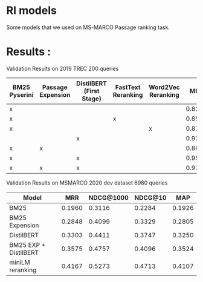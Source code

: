 # RI models
Some models that we used on MS-MARCO Passage ranking task.

# Results :
Validation Results on 2019 TREC 200 queries

BM25 Pyserini | Passage Expension | DistilBERT (First Stage) | FastText Reranking | Word2Vec Reranking | MRR | NDCG@1000 | NDCG@10 | MAP
------------ | ------------- | ------------- | ------------- | ------------- | ------------- | ------------- | ------------- | -------------
| x |  |  |  |  | 0.8245 | 0.6067 | 0.5058 | 0.3773
| x |  |  | x |  | 0.8593 | 0.6107 | 0.5188 | 0.3804
| x |  |  |  | x | 0.8717 | 0.6116 | 0.5217 | 0.3787
|  |  | x |  |  | 0.9302 | 0.6239 | 0.6577 | 0.3737
| x | x |  |  |  | 0.8884 | 0.6929 | 0.6417 | 0.4625
| x |  | x |  |  | 0.9537 | 0.6963 | 0.6685 | 0.4518
| x | x | x |  |  | 0.9364 | 0.7338 | 0.7151 | 0.5253


Validation Results on MSMARCO 2020 dev dataset 6980 queries


Model | MRR | NDCG@1000 | NDCG@10 | MAP
------------ |------------ | ------------- | ------------- | ------------- 
| BM25 | 0.1960 | 0.3116 | 0.2284 | 0.1926
| BM25 Expension | 0.2848 | 0.4099 | 0.3329 | 0.2805
| DistilBERT | 0.3303 | 0.4411 | 0.3747 | 0.3250
| BM25 EXP + DistilBERT | 0.3575 | 0.4757 | 0.4096 | 0.3524
| miniLM reranking | 0.4167 | 0.5273 | 0.4713 | 0.4107

